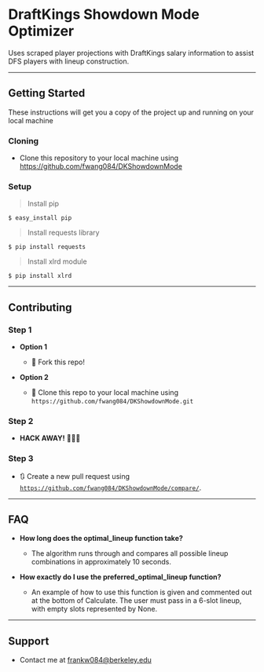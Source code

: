 # DraftKings Showdown Mode Optimizer

Uses scraped player projections with DraftKings salary information to assist DFS players with lineup construction.

---

## Getting Started

These instructions will get you a copy of the project up and running on your local machine

### Cloning

- Clone this repository to your local machine using https://github.com/fwang084/DKShowdownMode

### Setup

> Install pip

```shell
$ easy_install pip
```

> Install requests library

```shell
$ pip install requests
```

> Install xlrd module

```shell
$ pip install xlrd
```
---
## Contributing

### Step 1

- **Option 1**
    - 🍴 Fork this repo!

- **Option 2**
    - 👯 Clone this repo to your local machine using `https://github.com/fwang084/DKShowdownMode.git`

### Step 2

- **HACK AWAY!** 🔨🔨🔨

### Step 3

- 🔃 Create a new pull request using <a href="https://github.com/fwang084/DKShowdownMode/compare/" target="_blank">`https://github.com/fwang084/DKShowdownMode/compare/`</a>.

---

## FAQ

- **How long does the optimal_lineup function take?**
    - The algorithm runs through and compares all possible lineup combinations in approximately 10 seconds.
    
- **How exactly do I use the preferred_optimal_lineup function?**
	- An example of how to use this function is given and commented out at the bottom of Calculate. The user must pass in a 6-slot lineup, with empty slots represented by None.

---

## Support

- Contact me at frankw084@berkeley.edu
